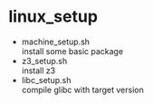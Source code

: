 # linux_setup
* machine_setup.sh  
install some basic package  
* z3_setup.sh  
install z3  
* libc_setup.sh  
compile glibc with target version  
